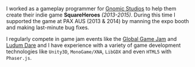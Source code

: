 I worked as a gameplay programmer
for [Gnomic Studios](http://www.gnomicstudios.com/) to help them create their
indie game **SquareHeroes** *(2013-2015)*. During this time I supported the game
at PAX AUS (2013 & 2014) by manning the expo booth and making last-minute bug
fixes.

I regularly compete in game jam events like
the [Global Game Jam](http://globalgamejam.org/)
and [Ludum Dare](http://ludumdare.com/compo/) and I have experience with a
variety of game development technologies like `Unity3D`, `MonoGame/XNA`,
`LibGDX` and even `HTML5` with `Phaser.js`.
